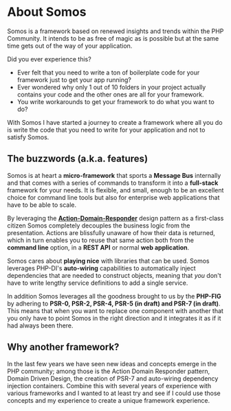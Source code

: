 # About Somos

Somos is a framework based on renewed insights and trends within the PHP Community. It intends to be as free of magic
as is possible but at the same time gets out of the way of your application.

Did you ever experience this?

* Ever felt that you need to write a ton of boilerplate code for your framework just to get your app running?
* Ever wondered why only 1 out of 10 folders in your project actually contains your code and the other ones are all for 
  your framework.
* You write workarounds to get your framework to do what you want to do?

With Somos I have started a journey to create a framework where all you do is write the code that you need to write for
your application and not to satisfy Somos.

## The buzzwords (a.k.a. features)

Somos is at heart a **micro-framework** that sports a **Message Bus** internally and that comes with a series of 
commands to transform it into a **full-stack** framework for your needs. It is flexible, and small, enough to be an 
excellent choice for command line tools but also for enterprise web applications that have to be able to scale.

By leveraging the **[Action-Domain-Responder](https://github.com/pmjones/adr)** design pattern as a first-class citizen 
Somos completely decouples the business logic from the presentation. Actions are blissfully unaware of how their data 
is returned, which in turn enables you to reuse that same action both from the **command line** option, in a 
**REST API** or normal **web application**.

Somos cares about **playing nice** with libraries that can be used. Somos leverages PHP-DI's **auto-wiring** 
capabilities to automatically inject dependencies that are needed to construct objects, meaning that _you_ don't have 
to write lengthy service definitions to add a single service.

In addition Somos leverages all the goodness brought to us by the **PHP-FIG** by adhering to **PSR-0, PSR-2, PSR-4, 
PSR-5 (in draft) and PSR-7 (in draft)**. This means that when you want to replace one component with another that you
only have to point Somos in the right direction and it integrates it as if it had always been there.

## Why another framework?

In the last few years we have seen new ideas and concepts emerge in the PHP community; among those is the Action
Domain Responder pattern, Domain Driven Design, the creation of PSR-7 and auto-wiring dependency injection containers. 
Combine this with several years of experience with various frameworks and I wanted to at least try and see if I could 
use those concepts and my experience to create a unique framework experience.
